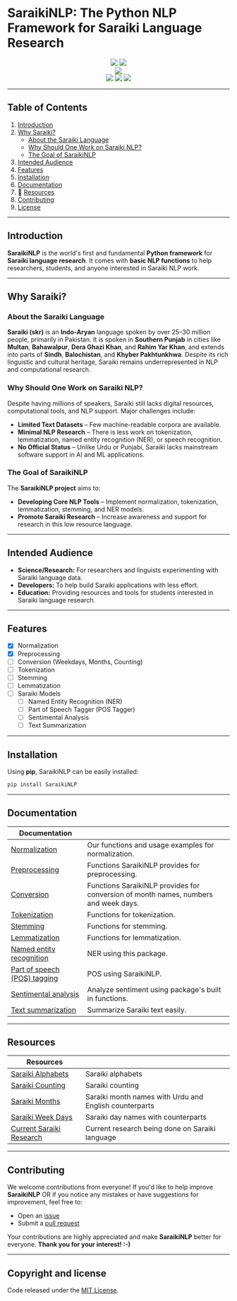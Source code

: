 # SaraikiNLP: The Python NLP Framework for Saraiki Language Research

<p align="center">
  <a href="https://huggingface.co/SaraikiNLP"><img src="https://img.shields.io/badge/Hugging%20Face-SaraikiNLP-yellow?logo=huggingface"/></a>
  <a href="https://pypi.org/project/SaraikiNLP/"><img src="https://img.shields.io/pypi/v/SaraikiNLP.svg"/></a>
  <br>
  <a href="https://pypi.org/project/SaraikiNLP/"><img src="https://img.shields.io/pypi/pyversions/SaraikiNLP.svg"/></a>
  <br>
  <a href="https://github.com/SaraikiNLP/SaraikiNLP/graphs/contributors"><img src="https://img.shields.io/github/contributors/SaraikiNLP/SaraikiNLP.svg"/></a>
  <a href="https://pepy.tech/project/SaraikiNLP"><img src="https://static.pepy.tech/badge/saraikiNLP"/></a>
  <a href="https://github.com/SaraikiNLP/SaraikiNLP/blob/master/LICENSE"><img src="https://img.shields.io/badge/license-MIT-blue.svg"/></a>
</p>

---

## Table of Contents

1. [Introduction](#introduction)
2. [Why Saraiki?](#why-saraiki)
   - [About the Saraiki Language](#about-the-saraiki-language)
   - [Why Should One Work on Saraiki NLP?](#why-should-one-work-on-saraiki-nlp)
   - [The Goal of SaraikiNLP](#the-goal-of-saraikinlp)
3. [Intended Audience](#intended-audience)
4. [Features](#features)
5. [Installation](#installation)
6. [Documentation](#documentation)
7. 🌸 [Resources](#resources)
8. [Contributing](#contributing)
9. [License](#copyright-and-license)

---

## Introduction

**SaraikiNLP** is the world's first and fundamental **Python framework** for **Saraiki language research**. It comes with **basic NLP functions** to help researchers, students, and anyone interested in Saraiki NLP work.


---

## Why Saraiki?

### About the Saraiki Language

**Saraiki (skr)** is an **Indo-Aryan** language spoken by over 25–30 million people, primarily in Pakistan. It is spoken in **Southern Punjab** in cities like **Multan**, **Bahawalpur**, **Dera Ghazi Khan**, and **Rahim Yar Khan**, and extends into parts of **Sindh**, **Balochistan**, and **Khyber Pakhtunkhwa**. Despite its rich linguistic and cultural heritage, Saraiki remains underrepresented in NLP and computational research.

### Why Should One Work on Saraiki NLP?

Despite having millions of speakers, Saraiki still lacks digital resources, computational tools, and NLP support. Major challenges include:

- **Limited Text Datasets** – Few machine-readable corpora are available.
- **Minimal NLP Research** – There is less work on tokenization, lemmatization, named entity recognition (NER), or speech recognition.
- **No Official Status** – Unlike Urdu or Punjabi, Saraiki lacks mainstream software support in AI and ML applications.

### The Goal of SaraikiNLP

The **SaraikiNLP project** aims to:

- **Developing Core NLP Tools** – Implement normalization, tokenization, lemmatization, stemming, and NER models.
- **Promote Saraiki Research** – Increase awareness and support for research in this low resource language.

---

## Intended Audience

- **Science/Research:** For researchers and linguists experimenting with Saraiki language data.
- **Developers:** To help build Saraiki applications with less effort.
- **Education:** Providing resources and tools for students interested in Saraiki language research.

---

## Features 

- [X] Normalization
- [X] Preprocessing
- [ ] Conversion (Weekdays, Months, Counting)
- [ ] Tokenization
- [ ] Stemming
- [ ] Lemmatization
- [ ] Saraiki Models
  - [ ] Named Entity Recognition (NER)
  - [ ] Part of Speech Tagger (POS Tagger)
  - [ ] Sentimental Analysis
  - [ ] Text Summarization

---

## Installation

Using **pip**, SaraikiNLP can be easily installed:

```bash
pip install SaraikiNLP
```

---

## Documentation


| Documentation   |                                                                |
| --------------- | -------------------------------------------------------------- |
| [Normalization]  | Our functions and usage examples for normalization. |
| [Preprocessing]    | Functions SaraikiNLP provides for preprocessing. |
| [Conversion]    | Functions SaraikiNLP provides for conversion of month names, numbers and week days. |
| [Tokenization]    | Functions for tokenization. |
| [Stemming]    | Functions for stemming. |
| [Lemmatization]    | Functions for lemmatization. |
| [Named entity recognition]    | NER using this package. |
| [Part of speech (POS) tagging]    | POS using SaraikiNLP. |
| [Sentimental analysis]    | Analyze sentiment using package's built in functions. |
| [Text summarization]    | Summarize Saraiki text easily. |

[Normalization]: Documentation/normalization.md
[Preprocessing]: Documentation/preprocessing.md
[Conversion]: Documentation/conversion.md
[Tokenization]: Documentation/tokenization.md
[Stemming]: Documentation/stemming.md
[Lemmatization]: Documentation/lemmatization.md
[Named entity recognition]: Documentation/ner.md
[Part of speech (POS) tagging]: Documentation/pos.md
[Sentimental analysis]: Documentation/sentiment.md
[Text summarization]: Documentation/summarization.md

---

## Resources

| Resources   |                                                                |
| --------------- | -------------------------------------------------------------- |
| [Saraiki Alphabets]  | Saraiki alphabets |
| [Saraiki Counting]    | Saraiki counting |
| [Saraiki Months]     | Saraiki month names with Urdu and English counterparts |
| [Saraiki Week Days]  | Saraiki day names with counterparts |
| [Current Saraiki Research] | Current research being done on Saraiki language |


[Saraiki Alphabets]: Resources/saraiki_alphabets.md
[Saraiki Counting]: Resources/saraiki_counting.md
[Saraiki Months]: Resources/saraiki_months.md
[Saraiki Week Days]: Resources/saraiki_week_days.md
[Current Saraiki Research]: Resources/saraiki_research.md

---

## Contributing

We welcome contributions from everyone! If you'd like to help improve **SaraikiNLP** OR if you notice any mistakes or have suggestions for improvement, feel free to:

- Open an [issue](https://github.com/SaraikiNLP/SaraikiNLP/issues)  
- Submit a [pull request](https://github.com/SaraikiNLP/SaraikiNLP/pulls)  

Your contributions are highly appreciated and make **SaraikiNLP** better for everyone. **Thank you for your interest! :-)**

---

## Copyright and license

Code released under the [MIT License](https://github.com/SaraikiNLP/SaraikiNLP/blob/master/LICENSE.md).





